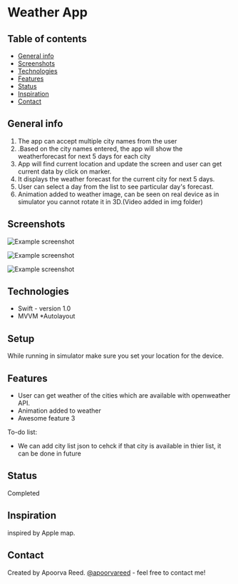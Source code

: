 # Weather App

## Table of contents
* [General info](#general-info)
* [Screenshots](#screenshots)
* [Technologies](#technologies)
* [Features](#features)
* [Status](#status)
* [Inspiration](#inspiration)
* [Contact](#contact)

## General info


1. The app can accept multiple city names from the user
2. .Based on the city names entered, the app will show the weatherforecast for next 5 days for each city
3. App will find current location and update the screen and user can get current data by click on marker.
4. It displays the weather forecast for the current city for next 5 days.
5. User can select a day from the list to see particular day's forecast.
6. Animation added to weather image, can be seen on real device as in simulator you cannot rotate it in 3D.(Video added in img folder)


## Screenshots
![Example screenshot](img/Screenshot_1.png)


![Example screenshot](img/Screenshot_2.png)


![Example screenshot](img/Screenshot_3.png)

## Technologies
* Swift - version 1.0
* MVVM
*Autolayout


## Setup
While running in simulator make sure you set your location for the device.


## Features

* User can get  weather of the cities which are available with openweather API. 
* Animation added to weather 
* Awesome feature 3

To-do list:
* We can add city list json to cehck if that city is available in thier list, it can be done in future


## Status
Completed

## Inspiration
inspired by Apple map.


## Contact
Created by Apoorva Reed. [@apoorvareed](apoorva.reed@gmail.com) - feel free to contact me!

